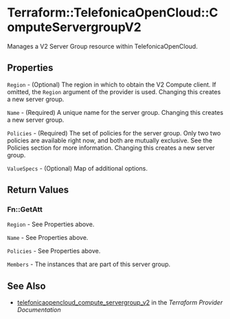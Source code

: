 # Terraform::TelefonicaOpenCloud::ComputeServergroupV2

Manages a V2 Server Group resource within TelefonicaOpenCloud.

## Properties

`Region` - (Optional) The region in which to obtain the V2 Compute client.
If omitted, the `Region` argument of the provider is used. Changing
this creates a new server group.

`Name` - (Required) A unique name for the server group. Changing this creates
a new server group.

`Policies` - (Required) The set of policies for the server group. Only two
two policies are available right now, and both are mutually exclusive. See
the Policies section for more information. Changing this creates a new
server group.

`ValueSpecs` - (Optional) Map of additional options.


## Return Values

### Fn::GetAtt

`Region` - See Properties above.

`Name` - See Properties above.

`Policies` - See Properties above.

`Members` - The instances that are part of this server group.

## See Also

* [telefonicaopencloud_compute_servergroup_v2](https://www.terraform.io/docs/providers/telefonicaopencloud/r/compute_servergroup_v2.html) in the _Terraform Provider Documentation_